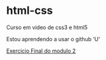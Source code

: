 # html-css
 Curso em video de css3 e html5


Estou aprendendo a usar o github 'U'

<a href="https://matheusrhuan20.github.io/html-css/exercicios/testes/index.html">Exercicio Final do modulo 2</a>